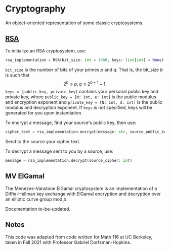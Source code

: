 # Cryptography
An object-oriented representation of some classic cryptosystems.

## [RSA](https://en.wikipedia.org/wiki/RSA_(cryptosystem))
To initialize an RSA cryptosystem, use:
```python
rsa_implementation = RSA(bit_size: int = 1000, keys: list[int] = None)
```
`bit_size` is the number of bits of your primes $p$ and $q$. That is, the bit_size $b$ is such that $$2^{b} \leq p, q \leq 2^{b+1}-1.$$ `keys = [public_key, private_key]` contains your personal public key and private key, where `public_key = [N: int, e: int]` is the public modulus and encryption exponent and `private_key = [N: int, d: int]` is the public modulus and decryption exponent. If `keys` is not specified, keys will be generated for you upon instantiation.

To encrypt a message, find your source's public key, then use:
```python
cipher_text = rsa_implementation.encrypt(message: str, source_public_key: list[int])
```
Send to the source your cipher text.

To decrypt a message sent to you by a source, use:
```python
message = rsa_implementation.decrypt(source_cipher: int)
```


## MV ElGamal
The Menezes–Vanstone ElGamal cryptosystem is an implementation of a Diffie-Hellman key exchange with ElGamal encryption and decryption over an elliptic curve group mod $p$.

Documentation to-be-updated.

## Notes
This code was adapted from code written for Math 116 at UC Berkeley, taken in Fall 2021 with Professor Gabriel Dorfsman-Hopkins.
